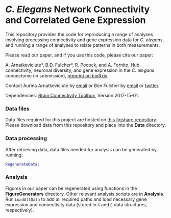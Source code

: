 # _C. Elegans_ Network Connectivity and Correlated Gene Expression

This repository provides the code for reproducing a range of analyses involving processing connectivity and gene expression data for *C. elegans*, and running a range of analyses to relate patterns in both measurements.

Please read our paper, and if you use this code, please cite our paper:

A. Arnatkeviciute\*, B.D. Fulcher\*, R. Pocock, and A. Fornito. Hub connectivity, neuronal diversity, and gene expression in the _C. elegans_ connectome (in submission), [preprint on bioRxiv](https://www.biorxiv.org/content/early/2017/10/21/207134).

Contact Aurina Arnatkeviciute by [email](mailto:aurina.arnatkeviciute@monash.edu) or Ben Fulcher by [email](mailto:ben.d.fulcher@gmail.com) or [twitter](https://twitter.com/bendfulcher).

Dependencies:
[Brain Connectivity Toolbox](https://sites.google.com/site/bctnet/), Version 2017-15-01.

### Data files
Data files required for this project are hosted on [this figshare repository](https://figshare.com/s/797199619fbabdab8c86).
Please download data from this repository and place into the **Data** directory.

### Data processing
After retrieving data, data files needed for analysis can be generated by running:
```matlab
RegenerateData;
```

### Analysis
Figures in our paper can be regenerated using functions in the **FigureGenerators** directory.
Other relevant analysis scripts are in **Analysis**.
Run `LoadAllData` to add all required paths and load necessary gene expression and connectivity data (stored in `G` and `C` data structures, respectively).
